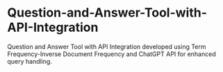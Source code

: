 # Question-and-Answer-Tool-with-API-Integration
Question and Answer Tool with API Integration developed using Term Frequency-Inverse Document Frequency and ChatGPT API for enhanced query handling.
